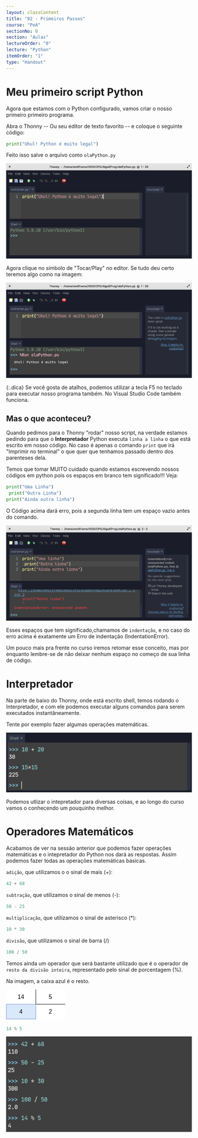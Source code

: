 ```yaml
---
layout: classContent
title: "02 - Primeiros Passos"
course: "PeA"
sectionNo: 0
section: "Aulas"
lectureOrder: "0"
lecture: "Python"
itemOrder: "1"
type: "Handout"
---
```


# Meu primeiro script Python 

Agora que estamos com o Python configurado, vamos criar o nosso primeiro
primeiro programa. 

Abra o Thonny -- Ou seu editor de texto favorito -- e coloque o seguinte código:
 

```python
print("Uhul! Python é muito legal")
```

Feito isso salve o arquivo como `olaPython.py`

![](img/hello.png)

Agora clique no simbolo de "Tocar/Play" no editor. Se tudo deu certo teremos
algo como na imagem:

![](img/hello02.png)


{:.dica}
Se você gosta de atalhos, podemos utilizar a tecla F5 no teclado para executar
nosso programa também. No Visual Studio Code também funciona.

## Mas o que aconteceu?

Quando pedimos para o Thonny "rodar" nosso script, na verdade estamos pedindo
para que o **Interpretador** Python executa `linha a linha` o que está escrito
em nosso código. No caso é apenas o comando `print` que irá "Imprimir no
terminal" o que quer que tenhamos passado dentro dos parenteses dela.

Temos que tomar MUITO cuidado quando estamos escrevendo nossos códigos em python
pois os espaços em branco tem significado!!! Veja:

```python
print("Uma Linha")
 print("Outra Linha")
print("Ainda outra linha")
```
O Código acima dará erro, pois a segunda linha tem um espaço vazio antes do
comando.

![](img/erro01.png)

Esses espaços que tem significado,chamamos de `indentação`, e no caso do erro
acima é exatamente um Erro de indentação (IndentationError). 

Um pouco mais pra frente no curso iremos retomar esse conceito, mas por enquanto
lembre-se de não deixar nenhum espaço no começo de sua linha de código.


# Interpretador

Na parte de baixo do Thonny, onde está escrito shell, temos rodando o Interpretador, e com ele podemos
executar alguns comandos para serem executados instantâneamente. 

Tente por exemplo fazer algumas operações matemáticas.

![](img/interpretador.png)

Podemos utlizar o intepretador para diversas coisas, e ao longo do curso vamos
o conhecendo um pouquinho melhor. 

# Operadores Matemáticos

Acabamos de ver na sessão anterior que podemos fazer operações matemáticas
e o intepretador do Python nos dará as respostas. Assim podemos fazer todas as
operações matemáticas básicas.

`adição`, que utilizamos o o sinal de mais (+):

```python
42 + 68
```

`subtração`, que utilizamos o sinal de menos (-):

```python
50 - 25
```

`multiplicação`, que utilizamos o sinal de asterisco (\*):

```python
10 * 30
```

`divisão`, que utilizamos o sinal de barra (/)

```python
100 / 50
```

Temos ainda um operador que será bastante utilizado que é o operador de `resto da
divisão inteira`, representado pelo sinal de porcentagem (%).

Na imagem, a caixa azul é o resto.

![](img/resto.png)

```python
14 % 5
```

![](img/operadoresMat.png)


